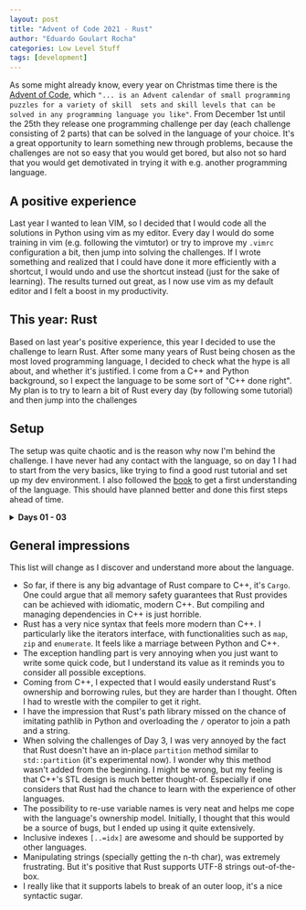```yaml
---
layout: post
title: "Advent of Code 2021 - Rust"
author: "Eduardo Goulart Rocha"
categories: Low Level Stuff
tags: [development]
---
```



As some might already know, every year on Christmas time there is the [Advent of Code](adventofcode.com), 
which `"... is an Advent calendar of small programming puzzles for a variety of skill 
sets and skill levels that can be solved in any programming language you like"`. From December 1st 
until the 25th they release one programming challenge per day (each challenge consisting of 2 parts) 
that can be solved in the language of your choice. It's a great opportunity to learn something new 
through problems, because the challenges are not so easy that you would get bored, but also not so 
hard that you would get demotivated in trying it with e.g. another programming language.

## A positive experience

Last year I wanted to lean VIM, so I decided that I would code all the solutions in Python using vim 
as my editor. Every day I would do some training in vim (e.g. following the vimtutor) or try to improve 
my `.vimrc` configuration a bit, then jump into solving the challenges. If I wrote something and realized 
that I could have done it more efficiently with a shortcut, I would undo and use the shortcut instead
(just for the sake of learning). The results turned out great, as I now use vim as my default editor 
and I felt a boost in my productivity.

## This year: Rust

Based on last year's positive experience, this year I decided to use the challenge to learn Rust. 
After some many years of Rust being chosen as the most loved programming language, I decided to check 
what the hype is all about, and whether it's justified. I come from a C++ and Python background, so 
I expect the language to be some sort of "C++ done right". My plan is to try to learn a bit of Rust 
every day (by following some tutorial) and then jump into the challenges

## Setup

The setup was quite chaotic and is the reason why now I'm behind the challenge. I have never had any 
contact with the language, so on day 1 I had to start from the very basics, like trying to find a good 
rust tutorial and set up my dev environment. I also followed the 
[book](https://doc.rust-lang.org/book/title-page.html) to get a first understanding of the language.
This should have planned better and done this first steps ahead of time.

<details>
<summary> <b> Days 01 - 03 </b> </summary>

## Days 01 - 03

Because of the "technical problems" at the beginning, I lagged behind at the challenge, so that I 
ended up solving days 01 to 04 in a single day. Throughout the challenge I tried to code as if I would 
do in a professional setting, leveraging the language features and making it flexible.
Because of that, the solutions would take me a bit longer as I didn't want to just brute-force the approach
with a dummy for-loop and move on to the next task.

Right now, the code is organized in a single file, that contains 4 functions, one for each day and 2 
general functions read the input files respectively. The plan is to split this file in the future, but I want
to first learn about modules and classes to do it right.

### Slices 
Slices (equivalent of ranges in C++20) are a killer feature and simplified my code by a lot. 
Take as example part 2 of Day 03: 

![Code for Day03- Part 2](../assets/img/AoC21/CodeDay03Part2.png)

This was very elegantly solved by sorting the contents and constantly finding the split points 
for each bit. The slice would be updated according to the rules of the game. To achieve the same in C++, 
you need to keep a pair of iterators. It could be even better (more efficient) if Rust had an in-place 
`partition` method and an `O(1)` method to access characters in strings (see [General Impressions](#general-impressions)).

</details>

## General impressions

This list will change as I discover and understand more about the language.

- So far, if there is any big advantage of Rust compare to C++, it's `Cargo`. One could argue that
  all memory safety guarantees that Rust provides can be achieved with idiomatic, modern C++. But compiling
  and managing dependencies in C++ is just horrible.
- Rust has a very nice syntax that feels more modern than C++. I particularly like the iterators interface, 
  with functionalities such as `map`, `zip` and `enumerate`. It feels like a marriage between Python and C++.
- The exception handling part is very annoying when you just want to write some quick code, but I 
  understand its value as it reminds you to consider all possible exceptions.
- Coming from C++, I expected that I would easily understand Rust's ownership and borrowing rules, but they 
  are harder than I thought. Often I had to wrestle with the compiler to get it right.
- I have the impression that Rust's path library missed on the chance of imitating pathlib in Python 
  and overloading the `/` operator to join a path and a string.
- When solving the challenges of Day 3, I was very annoyed by the fact that Rust doesn't have an in-place
  `partition` method similar to `std::partition` (it's experimental now). I wonder why this method wasn't 
  added from the beginning. I might be wrong, but my feeling is that C++'s STL design is much better 
  thought-of. Especially if one considers that Rust had the chance to learn with the experience of other languages.
- The possibility to re-use variable names is very neat and helps me cope with the language's ownership 
  model. Initially, I thought that this would be a source of bugs, but I ended up using it quite extensively.
- Inclusive indexes `[..=idx]` are awesome and should be supported by other languages.
- Manipulating strings (specially getting the n-th char), was extremely frustrating. But it's positive 
  that Rust supports UTF-8 strings out-of-the-box. 
- I really like that it supports labels to break of an outer loop, it's a nice syntactic sugar.
